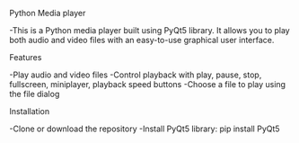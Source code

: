 Python Media player

  -This is a Python media player built using PyQt5 library. It allows you to play both audio and video files with an easy-to-use graphical user interface.

Features

  -Play audio and video files
  -Control playback with play, pause, stop, fullscreen, miniplayer, playback speed buttons
  -Choose a file to play using the file dialog

Installation

  -Clone or download the repository
  -Install PyQt5 library: pip install PyQt5

